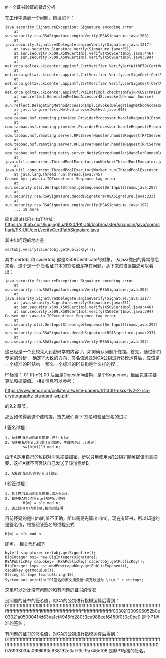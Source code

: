 #一个证书验证的错误分析

在工作中遇到一个问题，错误如下：

    java.security.SignatureException: Signature encoding error 
        at sun.security.rsa.RSASignature.engineVerify(RSASignature.java:208) 
        at java.security.Signature$Delegate.engineVerify(Signature.java:1217) 
        at java.security.Signature.verify(Signature.java:651) 
        at sun.security.x509.X509CertImpl.verify(X509CertImpl.java:446) 
        at sun.security.x509.X509CertImpl.verify(X509CertImpl.java:394) 
        at net.cnca.gdltax.pkicenter.appintf.CertVerifier.VerifyCertWithP7B(CertVerifier.java:160) 
        at net.cnca.gdltax.pkicenter.appintf.CertVerifier.VerifyUserSignCert(CertVerifier.java:107) 
        at net.cnca.gdltax.pkicenter.appintf.CertVerifier.VerifyUserSignCert(CertVerifier.java:42) 
        at net.cnca.gdltax.pkicenter.appintf.PKIIntfImpl.checkYzqmfwjkPKCS1(PKIIntfImpl.java:278) 
        at sun.reflect.GeneratedMethodAccessor48.invoke(Unknown Source) 
        at sun.reflect.DelegatingMethodAccessorImpl.invoke(DelegatingMethodAccessorImpl.java:43) 
        at java.lang.reflect.Method.invoke(Method.java:606) 
        at com.taobao.hsf.remoting.provider.ProviderProcessor.handleRequest0(ProviderProcessor.java:466) 
        at com.taobao.hsf.remoting.provider.ProviderProcessor.handleRequest(ProviderProcessor.java:205) 
        at com.taobao.hsf.remoting.server.RPCServerHandler.handleRequest(RPCServerHandler.java:42) 
        at com.taobao.hsf.remoting.server.RPCServerHandler.handleRequest(RPCServerHandler.java:20) 
        at com.taobao.hsf.remoting.netty.server.NettyServerHandler$HandlerRunnable.run(NettyServerHandler.java:122) 
        at java.util.concurrent.ThreadPoolExecutor.runWorker(ThreadPoolExecutor.java:1145) 
        at java.util.concurrent.ThreadPoolExecutor$Worker.run(ThreadPoolExecutor.java:615) 
        at java.lang.Thread.run(Thread.java:745) 
    Caused by: java.io.IOException: Sequence tag error 
        at sun.security.util.DerInputStream.getSequence(DerInputStream.java:297) 
        at sun.security.rsa.RSASignature.decodeSignature(RSASignature.java:233) 
        at sun.security.rsa.RSASignature.engineVerify(RSASignature.java:197) 
        ... 19 more 

简化调试代码在如下地址：
https://github.com/liuqinghua1020/PKIUtil/blob/master/src/main/java/com/shark/PKIUtil/cert/verifyCertPathSignature.java

其中出问题的地方是

    certobj.verify(cacertobj.getPublicKey());

其中 certobj 和 cacertobj 都是X509Certificate的对象。
从java抛出的异常信息来看，这个是一个 签名证书本的签名值是存在问题，从下来的错误描述可以看出：
    
    java.security.SignatureException: Signature encoding error 
        at sun.security.rsa.RSASignature.engineVerify(RSASignature.java:208) 
        at java.security.Signature$Delegate.engineVerify(Signature.java:1217) 
        at java.security.Signature.verify(Signature.java:651) 
        at sun.security.x509.X509CertImpl.verify(X509CertImpl.java:446) 
        at sun.security.x509.X509CertImpl.verify(X509CertImpl.java:394) 
    Caused by: java.io.IOException: Sequence tag error 
        at sun.security.util.DerInputStream.getSequence(DerInputStream.java:297) 
        at sun.security.rsa.RSASignature.decodeSignature(RSASignature.java:233) 
        at sun.security.rsa.RSASignature.engineVerify(RSASignature.java:197) 

这已经是一个比较深入到密码学的内容了，如何确认问题所在捏。首先，通过部门专家的分析， 确定了大致的方向，签名值通过对CA公钥进行指模运算后，应该是一个标准的P1结构，
那么一个标准的P1结构是什么样的捏：

P1标准：
01 ff(n个) 00 后面是DigestInfo结构，是个Sequence，里面包含摘要算法和摘要值。
相关信息可以参考：

https://www.emc.com/collateral/white-papers/h11300-pkcs-1v2-2-rsa-cryptography-standard-wp.pdf

的9.2 章节。

那么如何得到这个结构捏，首先我们看下 签名和验证签名的过程

l  签名过程：

    1. A计算消息m的消息摘要,记为 h(m)
    2. A使用私钥(n,d)对h(m)加密，生成签名s ,s满足：
            s=(h(m))^d mod n;
由于A是用自己的私钥对消息摘要加密，所以只用使用s的公钥才能解密该消息摘要，这样A就不可否认自己发送了该消息给B。

    3. A发送消息和签名(m,s)给B。

l  验签过程：

    1. B计算消息m的消息摘要,记为h(m);
    2. B使用A的公钥(n,e)解密s,得到
            H(m) = s^e mod n;
    3. B比较H(m)与h(m),相同则证明

目前怀疑的是H(m)的值不正确，所以需要先算出H(m)，现在有证书，所以知道的是签名值，根据验证签名的过程公式
    
    H(m) = s^e mod n

即可。
相关代码如下

    byte[] signature= certobj.getSignature();
    BigInteger bsi= new BigInteger(signature);
    RSAPublicKey capubkey= (RSAPublicKey) cacertobj.getPublicKey();
    BigInteger tmp= bsi.modPow(capubkey.getPublicExponent(), capubkey.getModulus());
    String strtmp= tmp.toString(16);
    System.out.println("P1签名的原文摘要值+填充数据为 \r\n " + strtmp);

这里可以对比没有问题的和有问题的证书的情况

没问题的证书的签名值，对CA的公钥进行指模运算后得到：
01ffffffffffffffffffffffffffffffffffffffffffffffffffffffffffffffffffffffffffffffffffffffffffffffffffffffffffffffffffffffffffffffffffffffffffffffffffffffffffffffffffffffffffffffffffff003021300906052b0e03021a05000414d63ea1cf4945fd28053ce988eef6450f050c0bc0
是个P1标准的签名；


有问题的证书的签名值，对CA的公钥进行指模运算后得到：
01ffffffffffffffffffffffffffffffffffffffffffffffffffffffffffffffffffffffffffffffffffffffffffffffffffffffffffffffffffffffffffffffffffffffffffffffffffffffffffffffffffffffffffffffffffffffffffffffffffffffffffffffffff0076933034a0696f83c938192c3af73ef9a746ef08
是非P1标准的签名。







